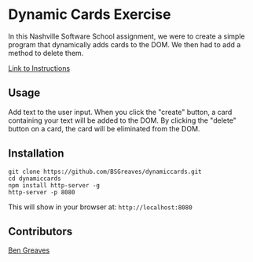 # Dynamic Cards Exercise

In this Nashville Software School assignment, we were to create a simple program that dynamically adds cards to the DOM. We then had to add a method to delete them.

[Link to Instructions](https://github.com/nashville-software-school/front-end-milestones/blob/master/3-single-page-applications/exercises/SP_JS_EVENT_LISTENERS_DYNAMIC_CARDS.md)

## Usage

Add text to the user input. When you click the "create" button, a card containing your text will be added to the DOM. By clicking the "delete" button on a card, the card will be eliminated from the DOM.

## Installation

```
git clone https://github.com/BSGreaves/dynamiccards.git
cd dynamiccards
npm install http-server -g
http-server -p 8080
```

This will show in your browser at:
`http://localhost:8080`

## Contributors

[Ben Greaves](https://github.com/BSGreaves)